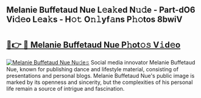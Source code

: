 ## Melanie Buffetaud Nue L𝚎a𝚔ed N𝚞𝚍e - Part-dO6 Vi𝚍𝚎o L𝚎a𝚔s - H𝚘𝚝 O𝚗𝚕yf𝚊ns P𝚑𝚘tos 8bwiV

# <h2><a href="http://kfalg2c.oniu.top/?m=Melanie+Buffetaud+Nue">🔗👉 🔴 Melanie Buffetaud Nue P𝚑ot𝚘𝚜 V𝚒d𝚎o</a></h2>

[![Melanie Buffetaud Nue Nu𝚍e𝚜](https://i.imgur.com/0qMVB7G.gif)](http://kfalg2c.oniu.top/?m=Melanie+Buffetaud+Nue)
Social media innovator Melanie Buffetaud Nue, known for publishing dance and lifestyle material, consisting of presentations and personal blogs. Melanie Buffetaud Nue's public image is marked by its openness and sincerity, but the complexities of his personal life remain a source of intrigue and fascination.  
